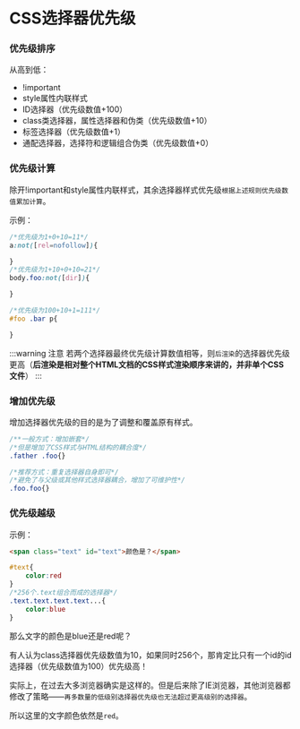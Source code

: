 # CSS选择器优先级

### 优先级排序

从高到低：

- !important
- style属性内联样式
- ID选择器（优先级数值+100）
- class类选择器，属性选择器和伪类（优先级数值+10）
- 标签选择器（优先级数值+1）
- 通配选择器，选择符和逻辑组合伪类（优先级数值+0）

### 优先级计算

除开!important和style属性内联样式，其余选择器样式优先级`根据上述规则优先级数值累加计算`。


示例：
```css
/*优先级为1+0+10=11*/
a:not([rel=nofollow]){

}
/*优先级为1+10+0+10=21*/
body.foo:not([dir]){

}

/*优先级为100+10+1=111*/
#foo .bar p{

}
```
:::warning 注意
若两个选择器最终优先级计算数值相等，则`后渲染`的选择器优先级更高（**后渲染是相对整个HTML文档的CSS样式渲染顺序来讲的，并非单个CSS文件**）
:::
### 增加优先级

增加选择器优先级的目的是为了调整和覆盖原有样式。

```css
/**一般方式：增加嵌套*/
/*但是增加了CSS样式与HTML结构的耦合度*/
.father .foo{}

/*推荐方式：重复选择器自身即可*/
/*避免了与父级或其他样式选择器耦合，增加了可维护性*/
.foo.foo{}
```

### 优先级越级
示例：

```html
<span class="text" id="text">颜色是？</span>
```
```css
#text{
    color:red
}
/*256个.text组合而成的选择器*/
.text.text.text.text...{
    color:blue
}
```
那么文字的颜色是blue还是red呢？

有人认为class选择器优先级数值为10，如果同时256个，那肯定比只有一个id的id选择器（优先级数值为100）优先级高！

实际上，在过去大多浏览器确实是这样的。但是后来除了IE浏览器，其他浏览器都修改了策略——`再多数量的低级别选择器优先级也无法超过更高级别的选择器`。

所以这里的文字颜色依然是`red`。

